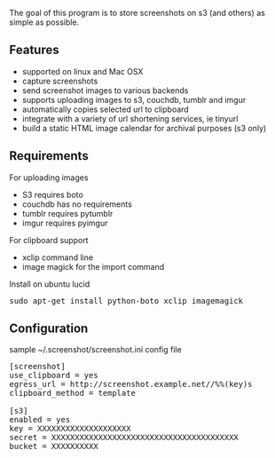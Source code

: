 The goal of this program is to store screenshots on s3 (and others) as simple as possible.

Features
--------------------
- supported on linux and Mac OSX
- capture screenshots
- send screenshot images to various backends
- supports uploading images to s3, couchdb, tumblr and imgur
- automatically copies selected url to clipboard
- integrate with a variety of url shortening services, ie tinyurl
- build a static HTML image calendar for archival purposes (s3 only)

Requirements
--------------------
For uploading images
- S3 requires boto
- couchdb has no requirements
- tumblr requires pytumblr
- imgur requires pyimgur

For clipboard support
- xclip command line 
- image magick for the import command


Install on ubuntu lucid
<pre>
sudo apt-get install python-boto xclip imagemagick
</pre>


Configuration
--------------------
sample ~/.screenshot/screenshot.ini config file

<pre>
[screenshot]
use_clipboard = yes
egress_url = http://screenshot.example.net//%%(key)s
clipboard_method = template

[s3]
enabled = yes
key = XXXXXXXXXXXXXXXXXXXX
secret = XXXXXXXXXXXXXXXXXXXXXXXXXXXXXXXXXXXXXXXX
bucket = XXXXXXXXXX
</pre>


